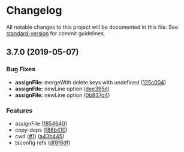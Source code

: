 # Changelog

All notable changes to this project will be documented in this file. See [standard-version](https://github.com/conventional-changelog/standard-version) for commit guidelines.

## 3.7.0 (2019-05-07)


### Bug Fixes

* **assignFile:** mergeWith delete keys with undefined ([125c004](https://github.com/kobiburnley/monorepo-ts/commit/125c004))
* **assignFile:** newLine option ([dee395d](https://github.com/kobiburnley/monorepo-ts/commit/dee395d))
* **assignFile:** newLine option ([0b837d4](https://github.com/kobiburnley/monorepo-ts/commit/0b837d4))


### Features

* assignFile ([1854640](https://github.com/kobiburnley/monorepo-ts/commit/1854640))
* copy-deps ([f88b410](https://github.com/kobiburnley/monorepo-ts/commit/f88b410))
* cwd ([#1](https://github.com/kobiburnley/monorepo-ts/issues/1)) ([a43b445](https://github.com/kobiburnley/monorepo-ts/commit/a43b445))
* tsconfig refs ([df8f8df](https://github.com/kobiburnley/monorepo-ts/commit/df8f8df))

